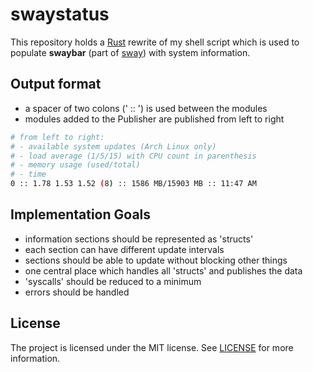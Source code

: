# swaystatus

This repository holds a [Rust][] rewrite of my shell script which is used to
populate **swaybar** (part of [sway][]) with system information.

## Output format

- a spacer of two colons (' :: ') is used between the modules
- modules added to the Publisher are published from left to right

```sh
# from left to right:
# - available system updates (Arch Linux only)
# - load average (1/5/15) with CPU count in parenthesis
# - memory usage (used/total)
# - time
0 :: 1.78 1.53 1.52 (8) :: 1586 MB/15903 MB :: 11:47 AM
```

## Implementation Goals

- information sections should be represented as 'structs'
- each section can have different update intervals
- sections should be able to update without blocking other things
- one central place which handles all 'structs' and publishes the data
- 'syscalls' should be reduced to a minimum
- errors should be handled

## License

The project is licensed under the MIT license. See [LICENSE](LICENSE) for more
information.

[Rust]: https://www.rust-lang.org/
[sway]: https://github.com/swaywm/sway
